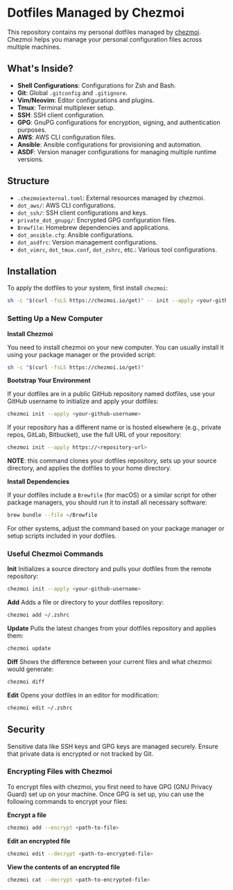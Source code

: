 # Dotfiles Managed by Chezmoi

This repository contains my personal dotfiles managed by [chezmoi](https://www.chezmoi.io/). Chezmoi helps you manage your personal configuration files across multiple machines.

## What's Inside?

- **Shell Configurations**: Configurations for Zsh and Bash.
- **Git**: Global `.gitconfig` and `.gitignore`.
- **Vim/Neovim**: Editor configurations and plugins.
- **Tmux**: Terminal multiplexer setup.
- **SSH**: SSH client configuration.
- **GPG**: GnuPG configurations for encryption, signing, and authentication purposes.
- **AWS**: AWS CLI configuration files.
- **Ansible**: Ansible configurations for provisioning and automation.
- **ASDF**: Version manager configurations for managing multiple runtime versions.

## Structure

- `.chezmoiexternal.toml`: External resources managed by chezmoi.
- `dot_aws/`: AWS CLI configurations.
- `dot_ssh/`: SSH client configurations and keys.
- `private_dot_gnupg/`: Encrypted GPG configuration files.
- `Brewfile`: Homebrew dependencies and applications.
- `dot_ansible.cfg`: Ansible configurations.
- `dot_asdfrc`: Version management configurations.
- `dot_vimrc`, `dot_tmux.conf`, `dot_zshrc`, etc.: Various tool configurations.

## Installation

To apply the dotfiles to your system, first install `chezmoi`:

```sh
sh -c "$(curl -fsLS https://chezmoi.io/get)" -- init --apply <your-github-username>
```

### Setting Up a New Computer

**Install Chezmoi** 

You need to install chezmoi on your new computer. You can usually install it using your package manager or the provided script:
```sh
sh -c "$(curl -fsLS https://chezmoi.io/get)"
```

**Bootstrap Your Environment**

If your dotfiles are in a public GitHub repository named dotfiles, use your GitHub username to initialize and apply your dotfiles:
```sh
chezmoi init --apply <your-github-username>
```

If your repository has a different name or is hosted elsewhere (e.g., private repos, GitLab, Bitbucket), use the full URL of your repository:
```sh
chezmoi init --apply https://<repository-url>
```
**NOTE**: this command clones your dotfiles repository, sets up your source directory, and applies the dotfiles to your home directory.

**Install Dependencies**

If your dotfiles include a `Brewfile` (for macOS) or a similar script for other package managers, you should run it to install all necessary software:
```sh
brew bundle --file ~/Brewfile
```
For other systems, adjust the command based on your package manager or setup scripts included in your dotfiles.

### Useful Chezmoi Commands

**Init**
Initializes a source directory and pulls your dotfiles from the remote repository:
```sh
chezmoi init --apply <your-github-username>
```

**Add**
Adds a file or directory to your dotfiles repository:
```sh
chezmoi add ~/.zshrc
```

**Update**
Pulls the latest changes from your dotfiles repository and applies them:
```sh
chezmoi update
```

**Diff**
Shows the difference between your current files and what chezmoi would generate:
```sh
chezmoi diff
```

**Edit**
Opens your dotfiles in an editor for modification:
```sh
chezmoi edit ~/.zshrc
```

## Security

Sensitive data like SSH keys and GPG keys are managed securely. Ensure that private data is encrypted or not tracked by Git.

### Encrypting Files with Chezmoi

To encrypt files with chezmoi, you first need to have GPG (GNU Privacy Guard) set up on your machine. Once GPG is set up, you can use the following commands to encrypt your files:

**Encrypt a file**
```sh
chezmoi add --encrypt <path-to-file>
```

**Edit an encrypted file**
```sh
chezmoi edit --decrypt <path-to-encrypted-file>
```

**View the contents of an encrypted file**
```sh
chezmoi cat --decrypt <path-to-encrypted-file>
```
